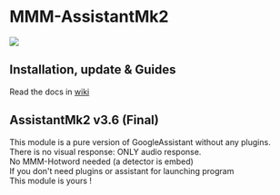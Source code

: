 # MMM-AssistantMk2
![](resources/AMk2_Big.png)

## Installation, update & Guides
Read the docs in [wiki](https://github.com/bugsounet/MMM-AssistantMk2/wiki)<br>

## AssistantMk2 v3.6 (Final)
This module is a pure version of GoogleAssistant without any plugins.<br>
There is no visual response: ONLY audio response.<br>
No MMM-Hotword needed (a detector is embed)<br>
If you don't need plugins or assistant for launching program<br>
This module is yours !
